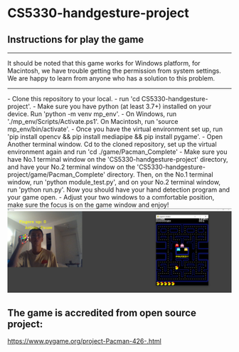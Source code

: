 ﻿# CS5330-handgesture-project
## Instructions for play the game
<hr>
It should be noted that this game works for Windows platform, for Macintosh, we have trouble getting the permission from system settings. We are happy to learn from anyone who has a solution to this problem.
<hr>
- Clone this repository to your local.
- run 'cd CS5330-handgesture-project'.
- Make sure you have python (at least 3.7+) installed on your device. Run 'python -m venv mp_env'.
- On Windows, run './mp_env/Scripts/Activate.ps1'. On Macintosh, run 'source mp_env/bin/activate'.
- Once you have the virtual environment set up, run 'pip install opencv && pip install mediapipe && pip install pygame'.
- Open Another terminal window. Cd to the cloned repository, set up the virtual environment again and run 'cd ./game/Pacman_Complete'
- Make sure you have No.1 terminal window on the 'CS5330-handgesture-project' directory, and have your No.2 terminal window on the 'CS5330-handgesture-project/game/Pacman_Complete' directory. Then, on the No.1 terminal window, run 'python module_test.py', and on your No.2 terminal window, run 'python run.py'. Now you should have your hand detection program and your game open.
- Adjust your two windows to a comfortable position, make sure the focus is on the game window and enjoy!
<img src="./assets/game_test.png" title="game test"/>

## The game is accredited from open source project:
https://www.pygame.org/project-Pacman-426-.html


<!-- ## Tested with chromedino.com
<img src="./assets/test.png" title="test"/> -->
